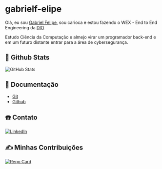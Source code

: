 
# gabrielf-elipe
Olá, eu sou [Gabriel Felipe](https://github.com/gabrielf-elipe), sou carioca e estou fazendo o WEX - End to End Engineering da [DIO](https://www.dio.me/)

Estudo Ciência da Computação e almejo virar um programador back-end e em um futuro distante entrar para a área de cybersegurança.

## 🐙 Github Stats
![GitHub Stats](https://github-readme-stats.vercel.app/api?username=gabrielf-elipe&theme=transparent&bg_color=000&border_color=30A3DC&show_icons=true&icon_color=30A3DC&title_color=E94D5F&text_color=FFF)

## 📖 Documentação
- [Git](https://git-scm.com/doc)
- [Github](https://docs.github.com/pt)


## ☎️ Contato
[![LinkedIn](https://img.shields.io/badge/LinkedIn-0077B5?style=for-the-badge&logo=linkedin&logoColor=white)](https://www.linkedin.com/in/gabrielfelipe-/)

## ✍️ Minhas Contribuições
[![Repo Card](https://github-readme-stats.vercel.app/api/pin/?username=gabrielf-elipe&repo=dio-lab-open-source&bg_color=000&border_color=30A3DC&show_icons=true&icon_color=30A3DC&title_color=E94D5F&text_color=FFF)](https://github.com/gabrielf-elipe/dio-lab-open-source)
